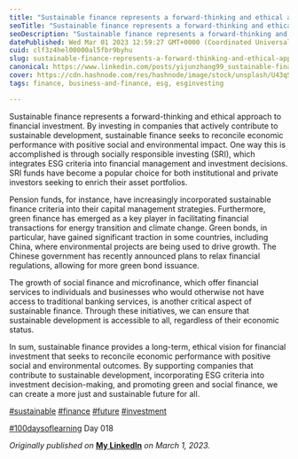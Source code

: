 ```yaml
---
title: "Sustainable finance represents a forward-thinking and ethical approach to financial investment"
seoTitle: "Sustainable finance represents a forward-thinking and ethical approach"
seoDescription: "Sustainable finance represents a forward-thinking and ethical approach to financial investment. By investing in companies that actively contribute"
datePublished: Wed Mar 01 2023 12:59:27 GMT+0000 (Coordinated Universal Time)
cuid: clf3z4hel00000al5fbr9byhu
slug: sustainable-finance-represents-a-forward-thinking-and-ethical-approach-to-financial-investment
canonical: https://www.linkedin.com/posts/yijunzhang99_sustainable-finance-whats-it-all-about-activity-7036829228662685696-oxVd?utm_source=share&utm_medium=member_desktop
cover: https://cdn.hashnode.com/res/hashnode/image/stock/unsplash/U43qS0ooeck/upload/8d0e597dde9ab1be27694abd8758ed44.jpeg
tags: finance, business-and-finance, esg, esginvesting

---
```


Sustainable finance represents a forward-thinking and ethical approach to financial investment. By investing in companies that actively contribute to sustainable development, sustainable finance seeks to reconcile economic performance with positive social and environmental impact. One way this is accomplished is through socially responsible investing (SRI), which integrates ESG criteria into financial management and investment decisions. SRI funds have become a popular choice for both institutional and private investors seeking to enrich their asset portfolios.  
  
Pension funds, for instance, have increasingly incorporated sustainable finance criteria into their capital management strategies. Furthermore, green finance has emerged as a key player in facilitating financial transactions for energy transition and climate change. Green bonds, in particular, have gained significant traction in some countries, including China, where environmental projects are being used to drive growth. The Chinese government has recently announced plans to relax financial regulations, allowing for more green bond issuance.  
  
The growth of social finance and microfinance, which offer financial services to individuals and businesses who would otherwise not have access to traditional banking services, is another critical aspect of sustainable finance. Through these initiatives, we can ensure that sustainable development is accessible to all, regardless of their economic status.  
  
In sum, sustainable finance provides a long-term, ethical vision for financial investment that seeks to reconcile economic performance with positive social and environmental outcomes. By supporting companies that contribute to sustainable development, incorporating ESG criteria into investment decision-making, and promoting green and social finance, we can create a more just and sustainable future for all.  
  
[#sustainable](https://www.linkedin.com/feed/hashtag/?keywords=sustainable&highlightedUpdateUrns=urn%3Ali%3Aactivity%3A7036829228662685696) [#finance](https://www.linkedin.com/feed/hashtag/?keywords=finance&highlightedUpdateUrns=urn%3Ali%3Aactivity%3A7036829228662685696) [#future](https://www.linkedin.com/feed/hashtag/?keywords=future&highlightedUpdateUrns=urn%3Ali%3Aactivity%3A7036829228662685696) [#investment](https://www.linkedin.com/feed/hashtag/?keywords=investment&highlightedUpdateUrns=urn%3Ali%3Aactivity%3A7036829228662685696)  
  
[#100daysoflearning](https://www.linkedin.com/feed/hashtag/?keywords=100daysoflearning&highlightedUpdateUrns=urn%3Ali%3Aactivity%3A7036829228662685696) Day 018

*Originally published on* [**My LinkedIn**](https://www.linkedin.com/posts/yijunzhang99_sustainable-finance-whats-it-all-about-activity-7036829228662685696-oxVd?utm_source=share&utm_medium=member_desktop) *on March 1, 2023.*